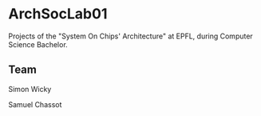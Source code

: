# ArchSocLab01
Projects of the "System On Chips' Architecture" at EPFL, during Computer Science Bachelor.

## Team

Simon Wicky

Samuel Chassot
